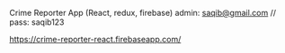 Crime Reporter App  (React, redux, firebase)
admin: saqib@gmail.com // pass: saqib123

https://crime-reporter-react.firebaseapp.com/